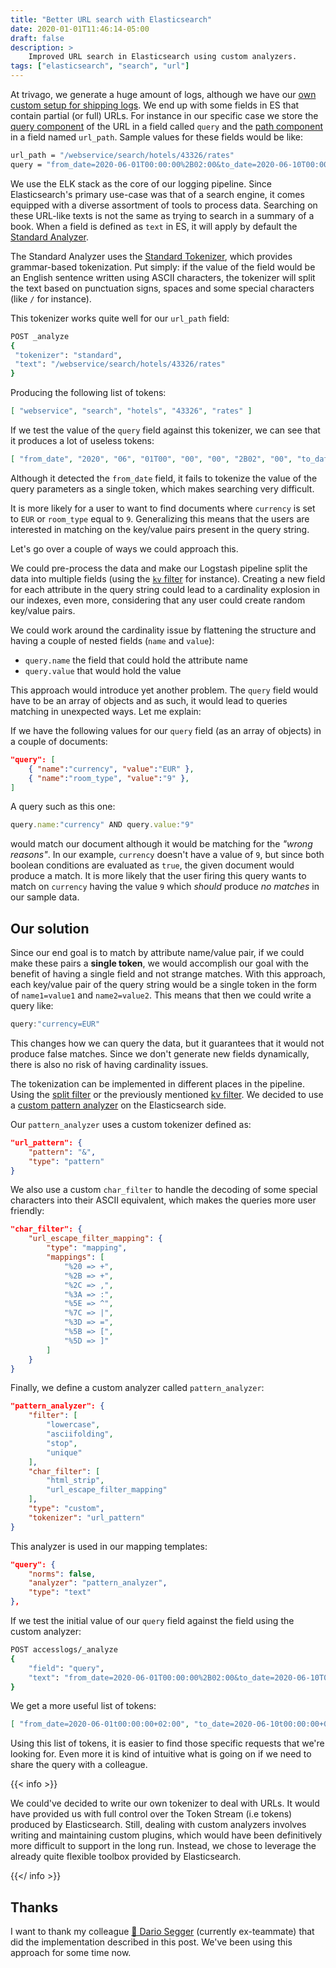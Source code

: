 ```yaml
---
title: "Better URL search with Elasticsearch"
date: 2020-01-01T11:46:14-05:00
draft: false
description: >
    Improved URL search in Elasticsearch using custom analyzers.
tags: ["elasticsearch", "search", "url"]
---
```


At trivago, we generate a huge amount of logs, although we have our [own custom setup for shipping
logs](https://tech.trivago.com/2016/01/19/logstash_protobuf_codec/). We end up with some
fields in ES that contain partial (or full) URLs. For instance in our specific case we store the
[query component](https://en.wikipedia.org/wiki/URL#Syntax) of the URL in a field called `query` and
the [path component](https://en.wikipedia.org/wiki/URL#Syntax) in a field named `url_path`. Sample
values for these fields would be like:

```sh
url_path = "/webservice/search/hotels/43326/rates"
query = "from_date=2020-06-01T00:00:00%2B02:00&to_date=2020-06-10T00:00:00%2B02:00&currency=EUR&room_type=9&room_0=2a&fixed_status=1"
```

We use the ELK stack as the core of our logging pipeline. Since Elasticsearch's primary use-case was that of a search engine, it comes equipped with a diverse assortment of tools to process data. Searching on
these URL-like texts is not the same as trying to search in a summary of a book. When a field is
defined as `text` in ES, it will apply by default the [Standard
Analyzer](https://www.elastic.co/guide/en/elasticsearch/reference/current/analysis-standard-analyzer.html).

The Standard Analyzer uses the [Standard
Tokenizer](https://www.elastic.co/guide/en/elasticsearch/reference/current/analysis-standard-tokenizer.html),
which provides grammar-based tokenization. Put simply: if the value of the field would be an English
sentence written using ASCII characters, the tokenizer will split the text based on punctuation signs,
spaces and some special characters (like `/` for instance).

This tokenizer works quite well for our `url_path` field:

```bash
POST _analyze
{
 "tokenizer": "standard",
 "text": "/webservice/search/hotels/43326/rates"
}
```

Producing the following list of tokens:

```json
[ "webservice", "search", "hotels", "43326", "rates" ]
```


If we test the value of the `query` field against this tokenizer, we can see that it produces a lot of
useless tokens:

```json
[ "from_date", "2020", "06", "01T00", "00", "00", "2B02", "00", "to_date", "2020", "06", "10T00", "00", "00", "2B02", "00", "currency", "EUR", "room_type", "9", "room_0", "2a", "fixed_status", "1" ]
```

Although it detected the `from_date` field, it fails to tokenize the value of the query
parameters as a single token, which makes searching very difficult.

It is more likely for a user to want to find documents where `currency` is set to `EUR` or
`room_type` equal to `9`. Generalizing this means that the users are interested in matching on the
key/value pairs present in the query string.

Let's go over a couple of ways we could approach this.

We could pre-process the data and make our Logstash pipeline split the data into multiple
fields (using the [`kv` filter](https://www.elastic.co/guide/en/logstash/current/plugins-filters-kv.html)
for instance). Creating a new field for each attribute in the query string could lead to a
cardinality explosion in our indexes, even more, considering that any user could create
random key/value pairs.

We could work around the cardinality issue by flattening the structure and having a couple of nested
fields (`name` and `value`):

* `query.name` the field that could hold the attribute name
* `query.value` that would hold the value

This approach would introduce yet another problem. The `query` field would have to be an array of objects
and as such, it would lead to queries matching in unexpected ways. Let me explain:

If we have the following values for our `query` field (as an array of objects) in a couple of documents:

```json
"query": [
    { "name":"currency", "value":"EUR" },
    { "name":"room_type", "value":"9" },
]
```

A query such as this one:

```js
query.name:"currency" AND query.value:"9"
```

would match our document although it would be matching for the _"wrong reasons"_. In our example,
`currency` doesn't have a value of `9`, but since both boolean conditions are evaluated as `true`,
the given document would produce a match. It is more likely that the user firing this query wants to
match on `currency` having the value `9` which _should_ produce _no matches_ in our sample data.

## Our solution

Since our end goal is to match by attribute name/value pair, if we could make these pairs a **single
token**, we would accomplish our goal with the benefit of having a single field and not strange
matches. With this approach, each key/value pair of the query string would be a single
token in the form of `name1=value1` and `name2=value2`. This means that then we could write a query
like:

```js
query:"currency=EUR"
```

This changes how we can query the data, but it guarantees that it would not produce false matches.
Since we don't generate new fields dynamically, there is also no risk of having cardinality issues.

The tokenization can be implemented in different places in the pipeline. Using the [split
filter](https://www.elastic.co/guide/en/logstash/current/plugins-filters-split.html) or the
previously mentioned [kv
filter](https://www.elastic.co/guide/en/logstash/current/plugins-filters-kv.html). We decided to
use a [custom pattern analyzer](https://www.elastic.co/guide/en/elasticsearch/reference/current/analysis-pattern-analyzer.html) on the Elasticsearch side.

Our `pattern_analyzer` uses a custom tokenizer defined as:

```json
"url_pattern": {
    "pattern": "&",
    "type": "pattern"
}
```

We also use a custom `char_filter` to handle the decoding of some special characters into their ASCII
equivalent, which makes the queries more user friendly:

```json
"char_filter": {
    "url_escape_filter_mapping": {
        "type": "mapping",
        "mappings": [
            "%20 => +",
            "%2B => +",
            "%2C => ,",
            "%3A => :",
            "%5E => ^",
            "%7C => |",
            "%3D => =",
            "%5B => [",
            "%5D => ]"
        ]
    }
}
```

Finally, we define a custom analyzer called `pattern_analyzer`:

```json
"pattern_analyzer": {
    "filter": [
        "lowercase",
        "asciifolding",
        "stop",
        "unique"
    ],
    "char_filter": [
        "html_strip",
        "url_escape_filter_mapping"
    ],
    "type": "custom",
    "tokenizer": "url_pattern"
}
```

This analyzer is used in our mapping templates:

```json
"query": {
    "norms": false,
    "analyzer": "pattern_analyzer",
    "type": "text"
},
```

If we test the initial value of our `query` field against the field using the custom analyzer:

```bash
POST accesslogs/_analyze
{
    "field": "query",
    "text": "from_date=2020-06-01T00:00:00%2B02:00&to_date=2020-06-10T00:00:00%2B02:00&currency=EUR&room_type=9&room_0=2a&fixed_status=1"
}
```

We get a more useful list of tokens:

```json
[ "from_date=2020-06-01t00:00:00+02:00", "to_date=2020-06-10t00:00:00+02:00", "currency=eur", "room_type=9", "room_0=2a", "fixed_status=1" ]
```

Using this list of tokens, it is easier to find those specific requests that we're looking for. Even more
it is kind of intuitive what is going on if we need to share the query with a colleague.

{{< info >}}

We could've decided to write our own tokenizer to deal with URLs. It would have provided us with full
control over the Token Stream (i.e tokens) produced by Elasticsearch. Still, dealing with custom
analyzers involves writing and maintaining custom plugins, which would have been definitively more
difficult to support in the long run. Instead, we chose to leverage the already quite flexible
toolbox provided by Elasticsearch.

{{</ info >}}

## Thanks

I want to thank my colleague [🦄 Dario Segger](https://github.com/unidario) (currently ex-teammate)
that did the implementation described in this post. We've been using this approach for some time now.
